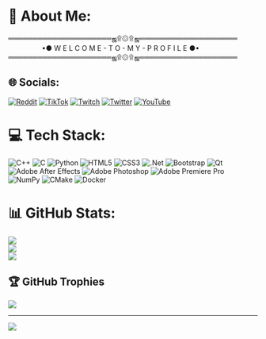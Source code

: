 # 💫 About Me:
═════════════════════ஜ۩۞۩ஜ════════════════════<br>　 　 　　 •● W E L C O M E - T O - M Y - P R O F I L E ●•<br>═════════════════════ஜ۩۞۩ஜ════════════════════


## 🌐 Socials:
[![Reddit](https://img.shields.io/badge/Reddit-%23FF4500.svg?logo=Reddit&logoColor=white)](https://reddit.com/user/scaffiz) [![TikTok](https://img.shields.io/badge/TikTok-%23000000.svg?logo=TikTok&logoColor=white)](https://tiktok.com/@scaffiz) [![Twitch](https://img.shields.io/badge/Twitch-%239146FF.svg?logo=Twitch&logoColor=white)](https://twitch.tv/scaffiz) [![Twitter](https://img.shields.io/badge/Twitter-%231DA1F2.svg?logo=Twitter&logoColor=white)](https://twitter.com/scaffiz) [![YouTube](https://img.shields.io/badge/YouTube-%23FF0000.svg?logo=YouTube&logoColor=white)](https://youtube.com/c/LazarusDE) 

# 💻 Tech Stack:
![C++](https://img.shields.io/badge/c++-%2300599C.svg?style=flat&logo=c%2B%2B&logoColor=white) ![C](https://img.shields.io/badge/c-%2300599C.svg?style=flat&logo=c&logoColor=white) ![Python](https://img.shields.io/badge/python-3670A0?style=flat&logo=python&logoColor=ffdd54) ![HTML5](https://img.shields.io/badge/html5-%23E34F26.svg?style=flat&logo=html5&logoColor=white) ![CSS3](https://img.shields.io/badge/css3-%231572B6.svg?style=flat&logo=css3&logoColor=white) ![.Net](https://img.shields.io/badge/.NET-5C2D91?style=flat&logo=.net&logoColor=white) ![Bootstrap](https://img.shields.io/badge/bootstrap-%23563D7C.svg?style=flat&logo=bootstrap&logoColor=white) ![Qt](https://img.shields.io/badge/Qt-%23217346.svg?style=flat&logo=Qt&logoColor=white) ![Adobe After Effects](https://img.shields.io/badge/Adobe%20After%20Effects-9999FF.svg?style=flat&logo=Adobe%20After%20Effects&logoColor=white) ![Adobe Photoshop](https://img.shields.io/badge/adobephotoshop-%2331A8FF.svg?style=flat&logo=adobephotoshop&logoColor=white) ![Adobe Premiere Pro](https://img.shields.io/badge/Adobe%20Premiere%20Pro-9999FF.svg?style=flat&logo=Adobe%20Premiere%20Pro&logoColor=white) ![NumPy](https://img.shields.io/badge/numpy-%23013243.svg?style=flat&logo=numpy&logoColor=white) ![CMake](https://img.shields.io/badge/CMake-%23008FBA.svg?style=flat&logo=cmake&logoColor=white) ![Docker](https://img.shields.io/badge/docker-%230db7ed.svg?style=flat&logo=docker&logoColor=white)
# 📊 GitHub Stats:
![](https://github-readme-stats.vercel.app/api?username=sergejsaenko&theme=shades-of-purple&hide_border=false&include_all_commits=true&count_private=true)<br/>
![](https://github-readme-streak-stats.herokuapp.com/?user=sergejsaenko&theme=shades-of-purple&hide_border=false)<br/>
![](https://github-readme-stats.vercel.app/api/top-langs/?username=sergejsaenko&theme=shades-of-purple&hide_border=false&include_all_commits=true&count_private=true&layout=compact)

## 🏆 GitHub Trophies
![](https://github-profile-trophy.vercel.app/?username=sergejsaenko&theme=chalk&no-frame=false&no-bg=true&margin-w=4)

---
[![](https://visitcount.itsvg.in/api?id=sergejsaenko&icon=3&color=12)](https://visitcount.itsvg.in)
